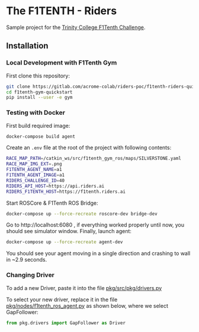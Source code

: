 # The F1TENTH - Riders

Sample project for the [Trinity College F1Tenth Challenge](https://riders.ai/challenge/40). 

## Installation

### Local Development with F1Tenth Gym

First clone this repository:

```bash
git clone https://gitlab.com/acrome-colab/riders-poc/f1tenth-riders-quickstart --config core.autocrlf=input
cd f1tenth-gym-quickstart
pip install --user -e gym
```

### Testing with Docker

First build required image:

```bash
docker-compose build agent
```

Create an `.env` file at the root of the project with following contents:

```bash
RACE_MAP_PATH=/catkin_ws/src/f1tenth_gym_ros/maps/SILVERSTONE.yaml
RACE_MAP_IMG_EXT=.png
F1TENTH_AGENT_NAME=a1
F1TENTH_AGENT_IMAGE=a1
RIDERS_CHALLENGE_ID=40
RIDERS_API_HOST=https://api.riders.ai
RIDERS_F1TENTH_HOST=https://f1tenth.riders.ai
```

Start ROSCore & F1Tenth ROS Bridge:

```bash
docker-compose up --force-recreate roscore-dev bridge-dev
```

Go to http://localhost:6080 , if everything worked properly until now, you should see simulator window. 
Finally, launch agent:   

```bash
docker-compose up --force-recreate agent-dev
``` 

You should see your agent moving in a single direction and crashing to wall in ~2.9 seconds.

### Changing Driver

To add a new Driver, paste it into the file [pkg/src/pkg/drivers.py](./pkg/src/pkg/drivers.py)

To select your new driver, replace it in the file [pkg/nodes/f1tenth_ros_agent.py](./pkg/nodes/f1tenth_ros_agent.py) as shown below, where we select GapFollower:

```python
from pkg.drivers import GapFollower as Driver
```
